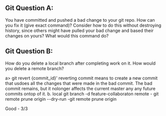## Git Question A:

You have committed and pushed a bad change to your git repo.  How can you fix it (give exact command)?
Consider how to do this without destroying history, since others might have pulled your bad change and based their changes on yours?  What would this command do?

## Git Question B:

How do you delete a local branch after completing work on it.  How would you delete a remote branch?

a> git revert {commit_id}'    reverting  commit means to create a new commit that usdoes all the changes that were made in the bad commit. 
The bad commit remains, but it nolonger affects the current master any any future commits ontop of it.
b. local  git branch -d feature-collaboraton
remote
    - git remote prune origin --dry-run
    -git remote prune origin 


Good - 3/3
